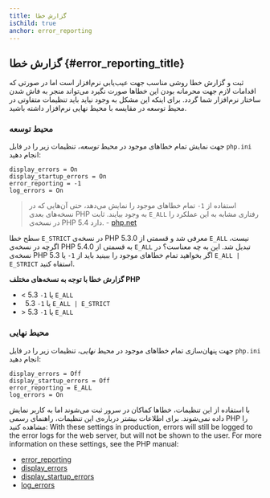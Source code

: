 ```yaml
---
title: گزارش خطا
isChild: true
anchor: error_reporting
---
```


## گزارش خطا {#error_reporting_title}

ثبت و گزارش خطا روشی مناسب جهت عیب‌یابی نرم‌افزار است اما در صورتی که اقدامات لازم جهت محرمانه بودن این خطاها صورت نگیرد می‌تواند منجر به فاش شدن ساختار نرم‌افزار شما گردد. برای اینکه این مشکل به وجود نیاید باید تنظیمات متفاوتی در محیط توسعه در مقایسه با محیط نهایی نرم‌افزار داشته باشید.

### محیط توسعه

جهت نمایش تمام خطاهای موجود در محیط *توسعه*، تنظیمات زیر را در فایل `php.ini` انجام دهید:

    display_errors = On
    display_startup_errors = On
    error_reporting = -1
    log_errors = On

> استفاده از `1-` تمام خطاهای موجود را نمایش می‌دهد، حتی آن‌هایی که در نسخه‌های بعدی PHP به وجود بیایند. ثابت `E_ALL` رفتاری مشابه به این عملکرد را در نسخه‌ی PHP 5.4 دارد. - [php.net](http://php.net/manual/function.error-reporting.php)

سطح خطا `E_STRICT` در نسخه‌ی PHP 5.3.0 معرفی شد و قسمتی از `E_ALL` نیست، اگرچه در نسخه‌ی PHP 5.4.0 به قسمتی از `E_ALL` تبدیل شد. این به چه معناست؟ در نسخه‌ی PHP 5.3 اگر بخواهید تمام خطاهای موجود را ببینید باید از `1-` یا `E_ALL | E_STRICT` استفاه کنید.

**گزارش خطا با توجه به نسخه‌های مختلف PHP**

* &lt; 5.3 `-1` یا `E_ALL`
* &nbsp; 5.3 `-1` یا `E_ALL | E_STRICT`
* &gt; 5.3 `-1` یا `E_ALL`

### محیط نهایی

جهت پنهان‌سازی تمام خطاهای موجود در محیط *نهایی*، تنظیمات زیر را در فایل `php.ini` انجام دهید:

    display_errors = Off
    display_startup_errors = Off
    error_reporting = E_ALL
    log_errors = On

با استفاده از این تنظیمات، خطاها کماکان در سرور ثبت می‌شوند اما به کاربر نمایش داده نمی‌شوند. برای اطلاعات بیشتر درباره‌ی این تنظیمات، راهنمای رسمی PHP را مشاهده کنید:
With these settings in production, errors will still be logged to the error logs for the web server, but will not be 
shown to the user. For more information on these settings, see the PHP manual:

* [error_reporting](http://php.net/manual/errorfunc.configuration.php#ini.error-reporting)
* [display_errors](http://php.net/manual/errorfunc.configuration.php#ini.display-errors)
* [display_startup_errors](http://php.net/manual/errorfunc.configuration.php#ini.display-startup-errors)
* [log_errors](http://php.net/manual/errorfunc.configuration.php#ini.log-errors)
